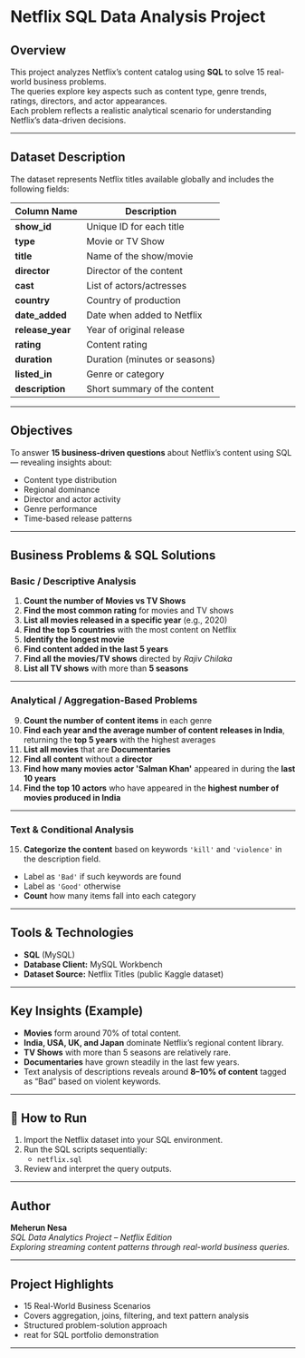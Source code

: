 # Netflix SQL Data Analysis Project

## Overview
This project analyzes Netflix’s content catalog using **SQL** to solve 15 real-world business problems.  
The queries explore key aspects such as content type, genre trends, ratings, directors, and actor appearances.  
Each problem reflects a realistic analytical scenario for understanding Netflix’s data-driven decisions.

---

## Dataset Description
The dataset represents Netflix titles available globally and includes the following fields:

| Column Name | Description |
|--------------|--------------|
| **show_id** | Unique ID for each title |
| **type** | Movie or TV Show |
| **title** | Name of the show/movie |
| **director** | Director of the content |
| **cast** | List of actors/actresses |
| **country** | Country of production |
| **date_added** | Date when added to Netflix |
| **release_year** | Year of original release |
| **rating** | Content rating |
| **duration** | Duration (minutes or seasons) |
| **listed_in** | Genre or category |
| **description** | Short summary of the content |

---

## Objectives
To answer **15 business-driven questions** about Netflix’s content using SQL — revealing insights about:
- Content type distribution  
- Regional dominance  
- Director and actor activity  
- Genre performance  
- Time-based release patterns  

---

## Business Problems & SQL Solutions

### Basic / Descriptive Analysis
1. **Count the number of Movies vs TV Shows**  
2. **Find the most common rating** for movies and TV shows  
3. **List all movies released in a specific year** (e.g., 2020)  
4. **Find the top 5 countries** with the most content on Netflix  
5. **Identify the longest movie**  
6. **Find content added in the last 5 years**  
7. **Find all the movies/TV shows** directed by *Rajiv Chilaka*  
8. **List all TV shows** with more than **5 seasons**

---

### Analytical / Aggregation-Based Problems
9. **Count the number of content items** in each genre  
10. **Find each year and the average number of content releases in India**,  
    returning the **top 5 years** with the highest averages  
11. **List all movies** that are **Documentaries**  
12. **Find all content** without a **director**  
13. **Find how many movies actor 'Salman Khan'** appeared in during the **last 10 years**  
14. **Find the top 10 actors** who have appeared in the **highest number of movies produced in India**  

---

### Text & Conditional Analysis
15. **Categorize the content** based on keywords `'kill'` and `'violence'` in the description field.  
   - Label as `'Bad'` if such keywords are found  
   - Label as `'Good'` otherwise  
   - **Count** how many items fall into each category

---

## Tools & Technologies
- **SQL** (MySQL)  
- **Database Client:** MySQL Workbench
- **Dataset Source:** Netflix Titles (public Kaggle dataset)  

---

## Key Insights (Example)
- **Movies** form around 70% of total content.  
- **India, USA, UK, and Japan** dominate Netflix’s regional content library.  
- **TV Shows** with more than 5 seasons are relatively rare.  
- **Documentaries** have grown steadily in the last few years.  
- Text analysis of descriptions reveals around **8–10% of content** tagged as “Bad” based on violent keywords.

---

## 🚀 How to Run
1. Import the Netflix dataset into your SQL environment.  
2. Run the SQL scripts sequentially:
   - `netflix.sql`
3. Review and interpret the query outputs.  

---

##  Author
**Meherun Nesa**  
*SQL Data Analytics Project – Netflix Edition*  
*Exploring streaming content patterns through real-world business queries.*

---

##  Project Highlights
* 15 Real-World Business Scenarios
* Covers aggregation, joins, filtering, and text pattern analysis
*  Structured problem-solution approach
*   reat for SQL portfolio demonstration  

---
